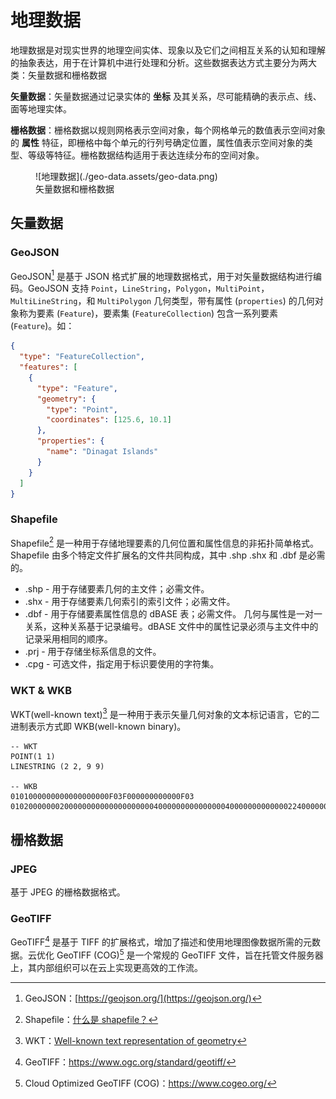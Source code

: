 # 地理数据

地理数据是对现实世界的地理空间实体、现象以及它们之间相互关系的认知和理解的抽象表达，用于在计算机中进行处理和分析。这些数据表达方式主要分为两大类：矢量数据和栅格数据

**矢量数据**：矢量数据通过记录实体的 **坐标** 及其关系，尽可能精确的表示点、线、面等地理实体。

**栅格数据**：栅格数据以规则网格表示空间对象，每个网格单元的数值表示空间对象的 **属性** 特征，即栅格中每个单元的行列号确定位置，属性值表示空间对象的类型、等级等特征。栅格数据结构适用于表达连续分布的空间对象。

<figure markdown>
  ![地理数据](./geo-data.assets/geo-data.png)
  <figcaption>矢量数据和栅格数据</figcaption>
</figure>

## 矢量数据

### GeoJSON

GeoJSON[^1] 是基于 JSON 格式扩展的地理数据格式，用于对矢量数据结构进行编码。GeoJSON 支持 `Point`，`LineString`，`Polygon`，`MultiPoint`，`MultiLineString`，和 `MultiPolygon` 几何类型，带有属性 (`properties`) 的几何对象称为要素 (`Feature`)，要素集 (`FeatureCollection`) 包含一系列要素 (`Feature`)。如：

```json
{
  "type": "FeatureCollection",
  "features": [
    {
      "type": "Feature",
      "geometry": {
        "type": "Point",
        "coordinates": [125.6, 10.1]
      },
      "properties": {
        "name": "Dinagat Islands"
      }
    }
  ]
}
```

### Shapefile

Shapefile[^2] 是一种用于存储地理要素的几何位置和属性信息的非拓扑简单格式。Shapefile 由多个特定文件扩展名的文件共同构成，其中 .shp .shx 和 .dbf 是必需的。

- .shp - 用于存储要素几何的主文件；必需文件。
- .shx - 用于存储要素几何索引的索引文件；必需文件。
- .dbf - 用于存储要素属性信息的 dBASE 表；必需文件。
  几何与属性是一对一关系，这种关系基于记录编号。dBASE 文件中的属性记录必须与主文件中的记录采用相同的顺序。
- .prj - 用于存储坐标系信息的文件。
- .cpg - 可选文件，指定用于标识要使用的字符集。

<!-- ![Shapefile](./geo-data.assets/shp.png){ width=120 } -->

### WKT & WKB

WKT(well-known text)[^3] 是一种用于表示矢量几何对象的文本标记语言，它的二进制表示方式即 WKB(well-known binary)。

```
-- WKT
POINT(1 1)
LINESTRING (2 2, 9 9)

-- WKB
0101000000000000000000F03F000000000000F03
0102000000020000000000000000000040000000000000004000000000000022400000000000002240
```

## 栅格数据

### JPEG

基于 JPEG 的栅格数据格式。

### GeoTIFF

GeoTIFF[^4] 是基于 TIFF 的扩展格式，增加了描述和使用地理图像数据所需的元数据。云优化 GeoTIFF (COG)[^5] 是一个常规的 GeoTIFF 文件，旨在托管文件服务器上，其内部组织可以在云上实现更高效的工作流。

[^1]: GeoJSON：[https://geojson.org/](https://geojson.org/)
[^2]: Shapefile：[什么是 shapefile？](https://desktop.arcgis.com/zh-cn/arcmap/latest/manage-data/shapefiles/what-is-a-shapefile.htm)
[^3]: WKT：[Well-known text representation of geometry](https://en.wikipedia.org/wiki/Well-known_text_representation_of_geometry)
[^4]: GeoTIFF：https://www.ogc.org/standard/geotiff/
[^5]: Cloud Optimized GeoTIFF (COG)：https://www.cogeo.org/
